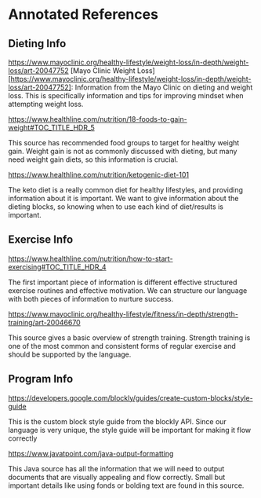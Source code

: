 # Annotated References

## Dieting Info

https://www.mayoclinic.org/healthy-lifestyle/weight-loss/in-depth/weight-loss/art-20047752 
[Mayo Clinic Weight Loss][https://www.mayoclinic.org/healthy-lifestyle/weight-loss/in-depth/weight-loss/art-20047752]:
Information from the Mayo Clinic on dieting and weight loss. This is specifically information and tips for improving mindset when attempting weight loss.

https://www.healthline.com/nutrition/18-foods-to-gain-weight#TOC_TITLE_HDR_5 

This source has recommended food groups to target for healthy weight gain. Weight gain is not as commonly discussed with dieting, but many need weight gain diets, so this information is crucial. 

https://www.healthline.com/nutrition/ketogenic-diet-101 

The keto diet is a really common diet for healthy lifestyles, and providing information about it is important. We want to give information about the dieting blocks, so knowing when to use each kind of diet/results is important.

## Exercise Info

https://www.healthline.com/nutrition/how-to-start-exercising#TOC_TITLE_HDR_4 

The first important piece of information is different effective structured exercise routines and effective motivation. We can structure our language with both pieces of information to nurture success.

https://www.mayoclinic.org/healthy-lifestyle/fitness/in-depth/strength-training/art-20046670

This source gives a basic overview of strength training. Strength training is one of the most common and consistent forms of regular exercise and should be supported by the language.

## Program Info

https://developers.google.com/blockly/guides/create-custom-blocks/style-guide 

This is the custom block style guide from the blockly API. Since our language is very unique, the style guide will be important for making it flow correctly

https://www.javatpoint.com/java-output-formatting 

This Java source has all the information that we will need to output documents that are visually appealing and flow correctly. Small but important details like using fonds or bolding text are found in this source.
